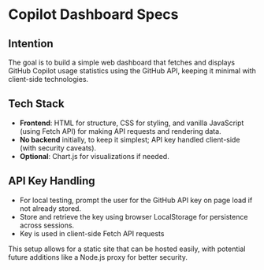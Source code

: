 # Copilot Dashboard Specs

## Intention
The goal is to build a simple web dashboard that fetches and displays GitHub Copilot usage statistics using the GitHub API, keeping it minimal with client-side technologies.

## Tech Stack
- **Frontend**: HTML for structure, CSS for styling, and vanilla JavaScript (using Fetch API) for making API requests and rendering data.
- **No backend** initially, to keep it simplest; API key handled client-side (with security caveats).
- **Optional**: Chart.js for visualizations if needed.

## API Key Handling
- For local testing, prompt the user for the GitHub API key on page load if not already stored.
- Store and retrieve the key using browser LocalStorage for persistence across sessions.
- Key is used in client-side Fetch API requests

This setup allows for a static site that can be hosted easily, with potential future additions like a Node.js proxy for better security.
